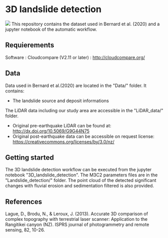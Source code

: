 # 3D landslide detection
<img src= "https://github.com/Thomas-Brd/3D_landslide_detection/figures/3D_landslide_detection.png" align=" center" >
This repository contains the dataset used in Bernard et al. (2020) and a jupyter notebook of the automatic workflow.


## Requierements
Software : Cloudcompare (V2.11 or later) : http://cloudcompare.org/

## Data 
Data used in Bernard et al.(2020) are located in the "Data/" folder. It contains:
* The landslide source and deposit informations 

The LiDAR data including our study area are accessible in the "LiDAR_data/" folder.
* Original pre-earthquake LiDAR can be found at: http://dx.doi.org/10.5069/G9G44N75 
* Original post-earthquake data can be accessible on request 
license: https://creativecommons.org/licenses/by/3.0/nz/

## Getting started
The 3D landslide detection workflow can be executed from the jupyter notebook "3D_landslide_detection". The M3C2 parameters files are in the "Landslide_detection/" folder. The point cloud of the detected significant changes with fluvial erosion and sedimentation filtered is also provided.


## References
Lague, D., Brodu, N., & Leroux, J. (2013). Accurate 3D comparison of complex topography with terrestrial laser scanner: Application to the Rangitikei canyon (NZ). ISPRS journal of photogrammetry and remote sensing, 82, 10-26.
